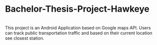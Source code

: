 # Bachelor-Thesis-Project-Hawkeye
<br>
This project is an Android Application based on Google maps API. Users can track public transportation traffic and based on their current location see closest station. 
